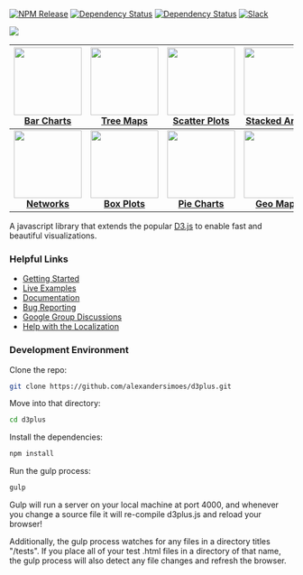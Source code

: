 [![NPM Release](http://img.shields.io/npm/v/d3plus.svg?style=flat-square)](https://www.npmjs.org/package/d3plus)
[![Dependency Status](http://img.shields.io/david/alexandersimoes/d3plus.svg?style=flat-square)](https://david-dm.org/alexandersimoes/d3plus)
[![Dependency Status](http://img.shields.io/david/dev/alexandersimoes/d3plus.svg?style=flat-square)](https://david-dm.org/alexandersimoes/d3plus#info=devDependencies)
[![Slack](https://img.shields.io/badge/Slack-Click%20to%20Join!-green.svg?style=social)](https://goo.gl/forms/ynrKdvusekAwRMPf2)

<img src="https://d3plus.org/assets/img/facebook.jpg">

| <a href="https://d3plus.org/examples/basic/32517cfde67270c99092/"><img src="https://gist.githubusercontent.com/davelandry/32517cfde67270c99092/raw/thumbnail.png" width="120px"><br>Bar Charts</a> | <a href="https://d3plus.org/examples/basic/9029130/"><img src="https://gist.githubusercontent.com/davelandry/9029130/raw/thumbnail.png" width="120px"><br>Tree Maps</a> | <a href="https://d3plus.org/examples/basic/9029781/"><img src="https://gist.githubusercontent.com/davelandry/9029781/raw/thumbnail.png" width="120px"><br>Scatter Plots</a> | <a href="https://d3plus.org/examples/basic/9029462/"><img src="https://gist.githubusercontent.com/davelandry/9029462/raw/thumbnail.png" width="120px"><br>Stacked Areas</a> | <a href="https://d3plus.org/examples/basic/9037371/"><img src="https://gist.githubusercontent.com/davelandry/9037371/raw/thumbnail.png" width="120px"><br>Line Plots</a> |
| :-: | :-: | :-: | :-: | :-: |
| <a href="https://d3plus.org/examples/basic/9042919/"><img src="https://gist.githubusercontent.com/davelandry/9042919/raw/thumbnail.png" width="120px"><br>**Networks**</a> | <a href="https://d3plus.org/examples/basic/78018ce8c3787d4e30d9/"><img src="https://gist.githubusercontent.com/davelandry/78018ce8c3787d4e30d9/raw/thumbnail.png" width="120px"><br>**Box Plots**</a> | <a href="https://d3plus.org/examples/basic/33fc382f1f1913682ec1/"><img src="https://gist.githubusercontent.com/davelandry/33fc382f1f1913682ec1/raw/thumbnail.png" width="120px"><br>**Pie Charts**</a> | <a href="https://d3plus.org/examples/basic/9042807/"><img src="https://gist.githubusercontent.com/davelandry/9042807/raw/thumbnail.png" width="120px"><br>**Geo Maps**</a> | <a href="https://d3plus.org/examples/basic/b197f489fb0fc2093fee/"><img src="https://gist.githubusercontent.com/davelandry/b197f489fb0fc2093fee/raw/thumbnail.png" width="120px"><br>**Bubbles**</a> |

A javascript library that extends the popular [D3.js](http://d3js.org) to enable fast and beautiful visualizations.

### Helpful Links
* [Getting Started](https://d3plus.org/blog/getting-started/2014/06/12/getting-started-1/)
* [Live Examples](https://d3plus.org/examples/)
* [Documentation](https://github.com/alexandersimoes/d3plus/wiki)
* [Bug Reporting](https://github.com/alexandersimoes/d3plus/issues?state=open)
* [Google Group Discussions](https://groups.google.com/forum/#!forum/d3plus)
* [Help with the Localization](https://docs.google.com/spreadsheets/d/1JPFkLTDqnF3azUU2ssWs_M918Rr1mXIR-Flh8ccjYlo/edit#gid=0)

### Development Environment

Clone the repo:
```sh
git clone https://github.com/alexandersimoes/d3plus.git
```

Move into that directory:
```sh
cd d3plus
```

Install the dependencies:
```sh
npm install
```

Run the gulp process:
```sh
gulp
```

Gulp will run a server on your local machine at port 4000, and whenever you change a source file it will re-compile d3plus.js and reload your browser!

Additionally, the gulp process watches for any files in a directory titles "/tests". If you place all of your test .html files in a directory of that name, the gulp process will also detect any file changes and refresh the browser.
